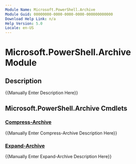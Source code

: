 ```yaml
---
Module Name: Microsoft.PowerShell.Archive
Module Guid: 00000000-0000-0000-0000-000000000000
Download Help Link: n/a
Help Version: 5.0
Locale: en-US
---
```


# Microsoft.PowerShell.Archive Module
## Description
{{Manually Enter Description Here}}

## Microsoft.PowerShell.Archive Cmdlets
### [Compress-Archive](Compress-Archive.md)
{{Manually Enter Compress-Archive Description Here}}

### [Expand-Archive](Expand-Archive.md)
{{Manually Enter Expand-Archive Description Here}}

